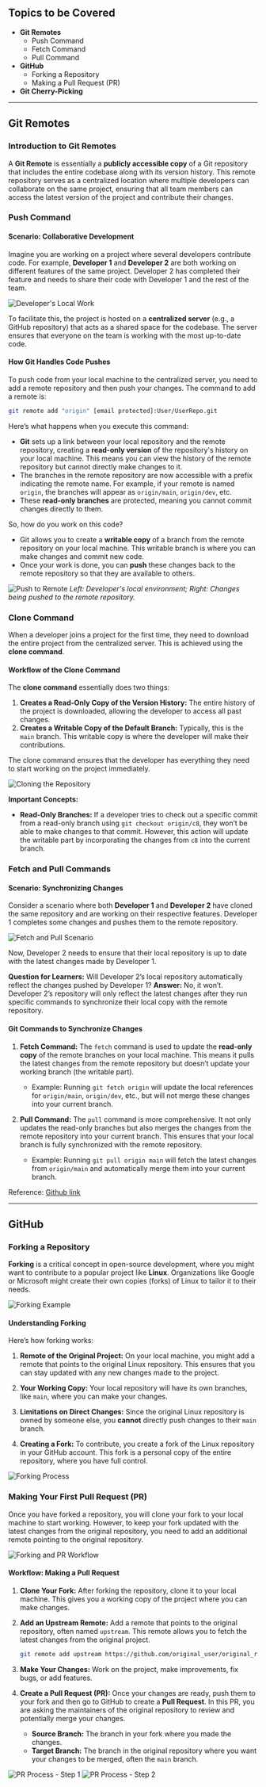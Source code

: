 ## Topics to be Covered

- **Git Remotes**
  - Push Command
  - Fetch Command
  - Pull Command
- **GitHub**
  - Forking a Repository
  - Making a Pull Request (PR)
- **Git Cherry-Picking**
---

## Git Remotes

### Introduction to Git Remotes

A **Git Remote** is essentially a **publicly accessible copy** of a Git repository that includes the entire codebase along with its version history. This remote repository serves as a centralized location where multiple developers can collaborate on the same project, ensuring that all team members can access the latest version of the project and contribute their changes.

### Push Command

#### Scenario: Collaborative Development

Imagine you are working on a project where several developers contribute code. For example, **Developer 1** and **Developer 2** are both working on different features of the same project. Developer 2 has completed their feature and needs to share their code with Developer 1 and the rest of the team.

![Developer's Local Work](https://d2beiqkhq929f0.cloudfront.net/public_assets/assets/000/088/151/original/2.png?1725097900)

To facilitate this, the project is hosted on a **centralized server** (e.g., a GitHub repository) that acts as a shared space for the codebase. The server ensures that everyone on the team is working with the most up-to-date code.

#### How Git Handles Code Pushes

To push code from your local machine to the centralized server, you need to add a remote repository and then push your changes. The command to add a remote is:

```bash
git remote add "origin" [email protected]:User/UserRepo.git
```

Here’s what happens when you execute this command:

- **Git** sets up a link between your local repository and the remote repository, creating a **read-only version** of the repository's history on your local machine. This means you can view the history of the remote repository but cannot directly make changes to it.
- The branches in the remote repository are now accessible with a prefix indicating the remote name. For example, if your remote is named `origin`, the branches will appear as `origin/main`, `origin/dev`, etc.
- These **read-only branches** are protected, meaning you cannot commit changes directly to them.

So, how do you work on this code?

- Git allows you to create a **writable copy** of a branch from the remote repository on your local machine. This writable branch is where you can make changes and commit new code.
- Once your work is done, you can **push** these changes back to the remote repository so that they are available to others.

![Push to Remote](https://d2beiqkhq929f0.cloudfront.net/public_assets/assets/000/088/152/original/3.png?1725097924)
*Left: Developer's local environment; Right: Changes being pushed to the remote repository.*


### Clone Command

When a developer joins a project for the first time, they need to download the entire project from the centralized server. This is achieved using the **clone command**.

#### Workflow of the Clone Command

The **clone command** essentially does two things:

1. **Creates a Read-Only Copy of the Version History:** The entire history of the project is downloaded, allowing the developer to access all past changes.
2. **Creates a Writable Copy of the Default Branch:** Typically, this is the `main` branch. This writable copy is where the developer will make their contributions.

The clone command ensures that the developer has everything they need to start working on the project immediately.

![Cloning the Repository](https://d2beiqkhq929f0.cloudfront.net/public_assets/assets/000/088/154/original/4.png?1725097963)

**Important Concepts:**

- **Read-Only Branches:** If a developer tries to check out a specific commit from a read-only branch using `git checkout origin/c8`, they won’t be able to make changes to that commit. However, this action will update the writable part by incorporating the changes from `c8` into the current branch.

### Fetch and Pull Commands

#### Scenario: Synchronizing Changes

Consider a scenario where both **Developer 1** and **Developer 2** have cloned the same repository and are working on their respective features. Developer 1 completes some changes and pushes them to the remote repository.

![Fetch and Pull Scenario](https://d2beiqkhq929f0.cloudfront.net/public_assets/assets/000/088/155/original/5.png?1725097985)

Now, Developer 2 needs to ensure that their local repository is up to date with the latest changes made by Developer 1.

**Question for Learners:** Will Developer 2’s local repository automatically reflect the changes pushed by Developer 1?
**Answer:** No, it won’t. Developer 2’s repository will only reflect the latest changes after they run specific commands to synchronize their local copy with the remote repository.

#### Git Commands to Synchronize Changes

1. **Fetch Command:** The `fetch` command is used to update the **read-only copy** of the remote branches on your local machine. This means it pulls the latest changes from the remote repository but doesn’t update your working branch (the writable part).
   
   - Example: Running `git fetch origin` will update the local references for `origin/main`, `origin/dev`, etc., but will not merge these changes into your current branch.

2. **Pull Command:** The `pull` command is more comprehensive. It not only updates the read-only branches but also merges the changes from the remote repository into your current branch. This ensures that your local branch is fully synchronized with the remote repository.

   - Example: Running `git pull origin main` will fetch the latest changes from `origin/main` and automatically merge them into your current branch.

Reference: [Github link](https://github.com/Naman-Bhalla/git_class_12_feb)

---

## GitHub

### Forking a Repository

**Forking** is a critical concept in open-source development, where you might want to contribute to a popular project like **Linux**. Organizations like Google or Microsoft might create their own copies (forks) of Linux to tailor it to their needs.

![Forking Example](https://d2beiqkhq929f0.cloudfront.net/public_assets/assets/000/088/156/original/6.png?1725098014)

#### Understanding Forking

Here’s how forking works:

1. **Remote of the Original Project:** On your local machine, you might add a remote that points to the original Linux repository. This ensures that you can stay updated with any new changes made to the project.
   
2. **Your Working Copy:** Your local repository will have its own branches, like `main`, where you can make your changes.
   
3. **Limitations on Direct Changes:** Since the original Linux repository is owned by someone else, you **cannot** directly push changes to their `main` branch.

4. **Creating a Fork:** To contribute, you create a fork of the Linux repository in your GitHub account. This fork is a personal copy of the entire repository, where you have full control.

![Forking Process](https://d2beiqkhq929f0.cloudfront.net/public_assets/assets/000/088/157/original/7.png?1725098052)

### Making Your First Pull Request (PR)

Once you have forked a repository, you will clone your fork to your local machine to start working. However, to keep your fork updated with the latest changes from the original repository, you need to add an additional remote pointing to the original repository.

![Forking and PR Workflow](https://d2beiqkhq929f0.cloudfront.net/public_assets/assets/000/088/160/original/8.png?1725098072)

#### Workflow: Making a Pull Request

1. **Clone Your Fork:** After forking the repository, clone it to your local machine. This gives you a working copy of the project where you can make changes.

2. **Add an Upstream Remote:** Add a remote that points to the original repository, often named `upstream`. This remote allows you to fetch the latest changes from the original project.

   ```bash
   git remote add upstream https://github.com/original_user/original_repo.git
   ```

3. **Make Your Changes:** Work on the project, make improvements, fix bugs, or add features.

4. **Create a Pull Request (PR):** Once your changes are ready, push them to your fork and then go to GitHub to create a **Pull Request**. In this PR, you are asking the maintainers of the original repository to review and potentially merge your changes.

   - **Source Branch:** The branch in your fork where you made the changes.
   - **Target Branch:** The branch in the original repository where you want your changes to be merged, often the `main` branch.

![PR Process - Step 1](https://d2beiqkhq929f0.cloudfront.net/public_assets/assets/000/088/161/original/9.png?1725098106)
![PR Process - Step 2](https://d2beiqkhq929f0.cloudfront.net/public_assets/assets/000/088/162/original/10.png?1725098124)

